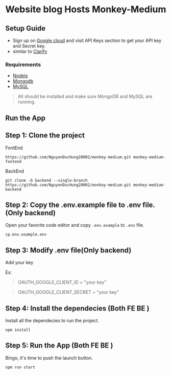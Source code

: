 # Website blog Hosts Monkey-Medium

## Setup Guide

- Sign up on [Google cloud](https://console.cloud.google.com/) and visit API Keys section to get your API key and Secret key.
- similar to [Clarify](https://clarifai.com/)

### Requirements

- [Nodejs](https://nodejs.org/en/download)
- [Mongodb](https://www.mongodb.com/docs/manual/administration/install-community/)
- [MySQL](https://dev.mysql.com/downloads/installer/)

> All should be installed and make sure MongoDB and MySQL are running.

## Run the App

## Step 1: Clone the project

FontEnd

```
https://github.com/NguyenDucHung20002/monkey-medium.git monkey-medium-fontend
```

BackEnd

```
git clone -b backend --single-branch https://github.com/NguyenDucHung20002/monkey-medium.git monkey-medium-backend
```

## Step 2: Copy the .env.example file to .env file.(Only backend)

Open your favorite code editor and copy `.env.example` to `.env` file.

```
cp.env.example.env
```

## Step 3: Modify .env file(Only backend)

Add your key

Ex:

> OAUTH_GOOGLE_CLIENT_ID = "your key"

> OAUTH_GOOGLE_CLIENT_SECRET = "your key"

## Step 4: Install the dependecies (Both FE BE )

Install all the dependecies to run the project.

```
npm install
```

## Step 5: Run the App (Both FE BE )

Bingo, it's time to push the launch button.

```
npm run start
```
